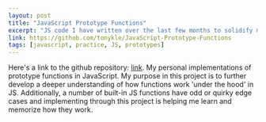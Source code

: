 ```yaml
---
layout: post
title: "JavaScript Prototype Functions"
excerpt: "JS code I have written over the last few months to solidify my understanding of fundamental JS concepts."
link: https://github.com/tonykle/JavaScript-Prototype-Functions
tags: [javascript, practice, JS, prototypes]
---
```

Here's a link to the github repository: [link](https://github.com/tonykle/JavaScript-Prototype-Functions). My personal implementations of prototype functions in JavaScript. My purpose in this project is to further develop a deeper understanding of how functions work 'under the hood' in JS. Additionally, a number of built-in JS functions have odd or quirky edge cases and implementing through this project is helping me learn and memorize how they work.
